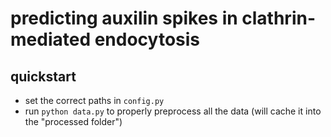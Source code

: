 # predicting auxilin spikes in clathrin-mediated endocytosis

## quickstart
- set the correct paths in `config.py`
- run `python data.py` to properly preprocess all the data (will cache it into the "processed folder")

